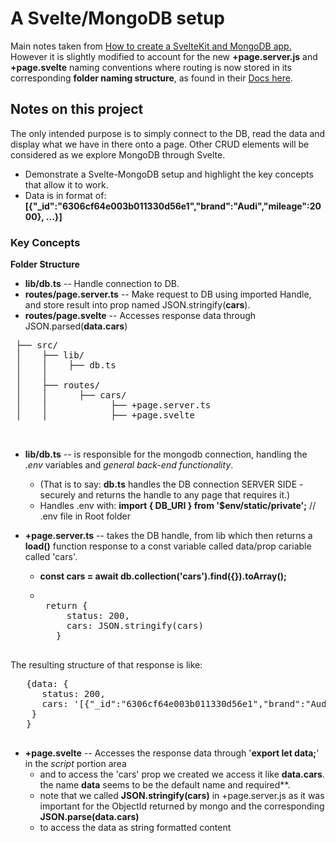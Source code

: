 
 # A Svelte/MongoDB setup

Main notes taken from [How to create a SvelteKit and MongoDB app.](https://awstip.com/how-to-create-a-svelte-kit-and-mongodb-app-63de01c6ff71)
However it is slightly modified to account for the new **+page.server.js** and **+page.svelte** naming conventions where routing is now stored in its corresponding
**folder naming structure**, as found in their [Docs here](https://kit.svelte.dev/docs/routing#page).


 ## Notes on this project
 The only intended purpose is to simply connect to the DB, read the data and display what we have in there onto a page.
 Other CRUD elements will be considered as we explore MongoDB through Svelte.

 * Demonstrate a Svelte-MongoDB setup and highlight the key concepts that allow it to work. 
 * Data is in format of: **[{"_id":"6306cf64e003b011330d56e1","brand":"Audi","mileage":2000}, ...}]**

 ### Key Concepts
 **Folder Structure** 

 * **lib/db.ts**            -- Handle connection to DB.
 * **routes/page.server.ts** -- Make request to DB using imported Handle, and store result into prop named JSON.stringify(**cars**).
 * **routes/page.svelte**    -- Accesses response data through JSON.parsed(**data.cars**)

 <pre>
 ├── src/
 │    ├── lib/
 │    │    ├── db.ts
 │    │ 
 │    ├── routes/
 │    │      ├── cars/
 │    │            ├── +page.server.ts
 │    │            ├── +page.svelte
 
 </pre>

 * **lib/db.ts** -- is responsible for the mongodb connection, handling the *.env* variables and *general back-end functionality*.
   * (That is to say: **db.ts** handles the DB connection SERVER SIDE - securely and returns the handle to any page that requires it.)
   * Handles .env with: **import { DB_URI } from '$env/static/private';** // .env file in Root folder


 * **+page.server.ts** -- takes the DB handle, from lib which then returns a **load()** function response to a const variable called data/prop cariable called 'cars'.

   * **const cars = await db.collection('cars').find({}).toArray();**
   * <pre>

      return {
          status: 200,
          cars: JSON.stringify(cars)
        }
       </pre>

 The resulting structure of that response is like: 
 <pre>
   {data: {
      status: 200,
      cars: '[{"_id":"6306cf64e003b011330d56e1","brand":"Audi","mileage":2000},...]'
    }
   }
  </pre>

  * **+page.svelte** -- Accesses the response data through '**export let data;**' in the *script* portion area
    * and to access the 'cars' prop we created we access it like **data.cars**. the name **data** seems to be the default name and required**.
    * note that we called **JSON.stringify(cars)** in +page.server.js as it was important for the ObjectId returned by mongo and the corresponding **JSON.parse(data.cars)**
    * to access the data as string formatted content

